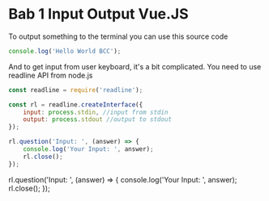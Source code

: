 # Bab 1 Input Output Vue.JS 
To output something to the terminal you can use this source code
```javascript
console.log('Hello World BCC');
```

And to get input from user keyboard, it's a bit complicated. You need to use readline API from node.js
```javascript
const readline = require('readline');

const rl = readline.createInterface({
    input: process.stdin, //input from stdin
    output: process.stdout //output to stdout
});

rl.question('Input: ', (answer) => {
    console.log('Your Input: ', answer);
    rl.close();
});
```

rl.question('Input: ', (answer) => {
    console.log('Your Input: ', answer);
    rl.close();
});
```